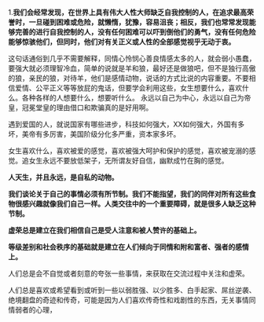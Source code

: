 

1.**我们会经常发现，在世界上具有伟大人性大师缺乏自我控制的人，在追求最高荣誉时，一旦碰到困难或危险，就懒惰，犹豫，容易沮丧；相反，我们也常常发现能够完善的进行自我控制的人，没有任何困难可以吓到倒他们的勇气，没有任何危险能够惊骇他们，但同时，他们对有关正义或人性的全部感觉视乎无动于衷。**

这句话通俗到几乎不需要解释，同情心怜悯心善良情感太多的人，就会弱小愚蠢，要强大就必须理智冷血，简单的说就是羊和狼，最好还是做狼吧，但不是独行高傲的狼，亲民的狼，对待羊，他们是感情动物，说话的方式比说的内容重要。不要相信爱情、公平正义等等放屁的鬼话，但要学会利用这些，女生想要什么，喜欢什么。各种各样的人想要什么，想要听什么。 永远以自己为中心，永远以自己为帝皇，冠冕堂皇的理由借口和欺骗真的是好用啊。

遇到爱国的人，就说国家有哪些进步，科技如何强大，XX如何强大，外国有多坏，美帝有多厉害，美国阶级分化多严重，资本家多坏。

女生喜欢什么，喜欢被爱的感觉，喜欢被强大呵护和保护的感觉，喜欢被宠溺的感觉。追女生永远不要放低架子，无所谓友好自信，幽默成竹在胸的感觉。





**人天生，并且永远，是自私的动物。**

**我们谈论关于自己的事情必须有所节制。我们不能指望，我们的同伴对所有这些食物很感兴趣就像我们自己一样。人类交往中的一个重要障碍，就是很多人缺乏这种节制。**

**虚荣总是建立在我们相信自己是受人注意和被人赞许的基础上。**

**等级差别和社会秩序的基础就是建立在人们倾向于同情和附和富者、强者的感情上。**

人们总是会不自觉或者刻意的夸张一些事情，来获取在交流过程中关注和虚荣。

人们总是喜欢或希望看到或听到一些以弱胜强、以少胜多、白手起家、屌丝逆袭、绝境翻盘的奇迹和传奇，可能是因为人们喜欢传奇性和戏剧性的东西，无关事情同情弱者的心理，